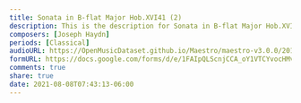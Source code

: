 ```yaml
---
title: Sonata in B-flat Major Hob.XVI41 (2)
description: This is the description for Sonata in B-flat Major Hob.XVI41 by Joseph Haydn
composers: [Joseph Haydn]
periods: [Classical]
audioURL: https://OpenMusicDataset.github.io/Maestro/maestro-v3.0.0/2011/MIDI-Unprocessed_03_R3_2011_MID--AUDIO_R3-D1_03_Track03_wav.midi
formURL: https://docs.google.com/forms/d/e/1FAIpQLScnjCCA_oY1VTCYvocHMvvtYIY7T7aKH0ZolzmmQiF2aeGYig/viewform
comments: true
share: true
date: 2021-08-08T07:43:13-06:00
---
```

